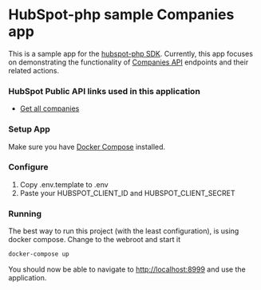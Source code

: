 # HubSpot-php sample Companies app

This is a sample app for the [hubspot-php SDK](https://github.com/ryanwinchester/hubspot-php). Currently, this app focuses on demonstrating the functionality of [Companies API](https://developers.hubspot.com/docs/methods/companies/companies-overview) endpoints and their related actions.

### HubSpot Public API links used in this application

  - [Get all companies](https://developers.hubspot.com/docs/methods/companies/get-all-companies)

### Setup App

Make sure you have [Docker Compose](https://docs.docker.com/compose/) installed.

### Configure

1. Copy .env.template to .env
2. Paste your HUBSPOT_CLIENT_ID and HUBSPOT_CLIENT_SECRET

### Running

The best way to run this project (with the least configuration), is using docker compose.  Change to the webroot and start it

```bash
docker-compose up
```
You should now be able to navigate to [http://localhost:8999](http://localhost:8999) and use the application.
